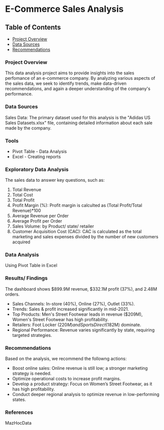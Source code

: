 # E-Commerce Sales Analysis

## Table of Contents

- [Project Overview ](#project-overview)
- [Data Sources](#data-sources)
- [Recommendations](#recommendations)

### Project Overview 

This data analysis project aims to provide insights into the sales perfomance of an e-commerce company. By analyzing various aspects of the sales data, we seek to identify trends, make data-driven recommendations, and again a deeper understanding of the company's performance. 

### Data Sources

Sales Data: The primary dataset used for this analysis is the "Adidas US Sales Datasets.xlsx" file, containing detailed information about each sale made by the company. 

### Tools 

- Pivot Table - Data Analysis 
- Excel - Creating reports 

### Exploratory Data Analysis

The sales data to answer key questions, such as:

1. Total Revenue
2. Total Cost
3. Total Profit
4. Profit Margin (%): Profit margin is calculted as (Total Profit/Total Revenue)*100
5. Average Revenue per Order
6. Average Profit per Order
7. Sales Volume: by Product/ state/ retailer
8. Customer Acquisition Cost (CAC): CAC is calculated as the total marketing and sales expenses divided by the number of new customers acquired

### Data Analysis

Using Pivot Table in Excel

### Results/ Findings

The dashboard shows $899.9M revenue, $332.1M profit (37%), and 2.48M orders.
- Sales Channels: In-store (40%), Online (27%), Outlet (33%).
- Trends: Sales & profit increased significantly in mid-2021.
- Top Products: Men's Street Footwear leads in revenue ($209M), Women's Street Footwear has high profitability.
- Retailers: Foot Locker ($220M) and Sports Direct ($182M) dominate.
- Regional Performance: Revenue varies significantly by state, requiring targeted strategies.

### Recommendations

Based on the analysis, we recommend the followng actions: 
- Boost online sales: Online revenue is still low; a stronger marketing strategy is needed.
- Optimize operational costs to increase profit margins.
- Develop a product strategy: Focus on Women’s Street Footwear, as it has high profitability.
- Conduct deeper regional analysis to optimize revenue in low-performing states.

### References

MazHocData
